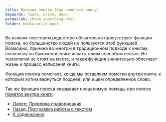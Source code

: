 ```yaml
---
title: Функция поиска (Как написать книгу)
keywords: howto, write, book
permalink: /htwb_searching.html
folder: howto-write-book
---
```


Во всяком текстовом редакторе обязательно присутствует функция поиска,
но большинство людей не пользуется этой функцией.  Возможно, причина
во многом в традиционном подходе к книгам, поскольку по бумажной книге
искать таким способом нельзя.  Но технологии не стоят на месте, и
такая функция значительно облегчает жизнь и процесс написания книги.

Функция поиска помогает, когда мы оставляем пометки внутри книги, к
которым хотим вернуться позднее, или ищем определенное слово.

Так же функция поиска оказывает неоценимую помощь при поиске [пометок
внутри книги](/htwb_marks.html).

- [Далее: Проверка правописания](/htwb_spellchecking.html)
- [Назад: Программа работы с текстом](/htwb_text_processor.html)
- [К содержанию](/htwb_toc.html)
